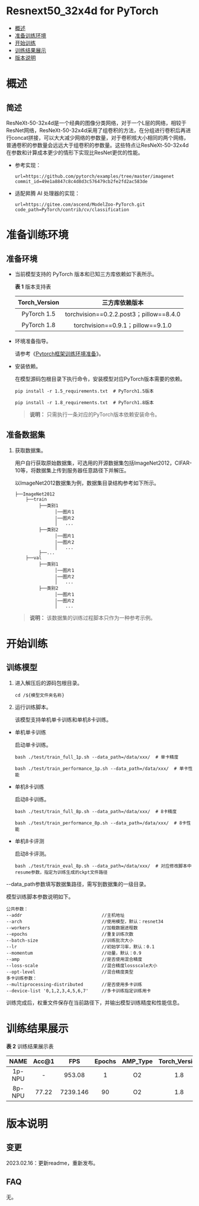 # Resnext50_32x4d for PyTorch

- [概述](https://gitee.com/ascend/docs-openmind/blob/master/guide/modelzoo/pytorch_model/tutorials/%E6%A6%82%E8%BF%B0.md)
- [准备训练环境](https://gitee.com/ascend/docs-openmind/blob/master/guide/modelzoo/pytorch_model/tutorials/%E5%87%86%E5%A4%87%E8%AE%AD%E7%BB%83%E7%8E%AF%E5%A2%83.md)
- [开始训练](https://gitee.com/ascend/docs-openmind/blob/master/guide/modelzoo/pytorch_model/tutorials/%E5%BC%80%E5%A7%8B%E8%AE%AD%E7%BB%83.md)
- [训练结果展示](https://gitee.com/ascend/docs-openmind/blob/master/guide/modelzoo/pytorch_model/tutorials/%E8%AE%AD%E7%BB%83%E7%BB%93%E6%9E%9C%E5%B1%95%E7%A4%BA.md)
- [版本说明](https://gitee.com/ascend/docs-openmind/blob/master/guide/modelzoo/pytorch_model/tutorials/%E7%89%88%E6%9C%AC%E8%AF%B4%E6%98%8E.md)

# 概述

## 简述

ResNeXt-50-32x4d是一个经典的图像分类网络，对于一个L层的网络，相较于ResNet网络，ResNeXt-50-32x4d采用了组卷积的方法，在分组进行卷积后再进行concat拼接，可以大大减少网络的参数量，对于卷积核大小相同的两个网络，普通卷积的参数量会远远大于组卷积的参数量。这些特点让ResNeXt-50-32x4d在参数和计算成本更少的情形下实现比ResNet更优的性能。

- 参考实现：
  
  ```
  url=https://github.com/pytorch/examples/tree/master/imagenet
  commit_id=49e1a8847c8c4d8d3c576479cb2fe2fd2ac583de
  ```
  
- 适配昇腾 AI 处理器的实现：
  
  ```
  url=https://gitee.com/ascend/ModelZoo-PyTorch.git
  code_path=PyTorch/contrib/cv/classification
  ```

# 准备训练环境

## 准备环境

- 当前模型支持的 PyTorch 版本和已知三方库依赖如下表所示。

  **表 1**  版本支持表

  | Torch_Version      | 三方库依赖版本                                 |
  | :--------: | :----------------------------------------------------------: |
  | PyTorch 1.5 | torchvision==0.2.2.post3；pillow==8.4.0 |
  | PyTorch 1.8 | torchvision==0.9.1；pillow==9.1.0 |
  
- 环境准备指导。

  请参考《[Pytorch框架训练环境准备](https://www.hiascend.com/document/detail/zh/ModelZoo/pytorchframework/ptes)》。
  
- 安装依赖。

  在模型源码包根目录下执行命令，安装模型对应PyTorch版本需要的依赖。
  ```
  pip install -r 1.5_requirements.txt  # PyTorch1.5版本
    
  pip install -r 1.8_requirements.txt  # PyTorch1.8版本
  ```
  > **说明：** 
  >只需执行一条对应的PyTorch版本依赖安装命令。

## 准备数据集

1. 获取数据集。

   用户自行获取原始数据集，可选用的开源数据集包括ImageNet2012，CIFAR-10等，将数据集上传到服务器任意路径下并解压。

   以ImageNet2012数据集为例，数据集目录结构参考如下所示。

    ```
    ├──ImageNet2012
        ├──train
             ├──类别1
                   │──图片1
                   │──图片2
                   │   ...       
             ├──类别2
                   │──图片1
                   │──图片2
                   │   ...   
             ├──...                     
        ├──val  
             ├──类别1
                   │──图片1
                   │──图片2
                   │   ...       
             ├──类别2
                   │──图片1
                   │──图片2
                   │   ...                         
    ```
    > **说明：** 该数据集的训练过程脚本只作为一种参考示例。

# 开始训练

## 训练模型

1. 进入解压后的源码包根目录。

   ```
   cd /${模型文件夹名称}
   ```

2. 运行训练脚本。

   该模型支持单机单卡训练和单机8卡训练。

  - 单机单卡训练
    
    启动单卡训练。
    
    ```
    bash ./test/train_full_1p.sh --data_path=/data/xxx/  # 单卡精度
    
    bash ./test/train_performance_1p.sh --data_path=/data/xxx/  # 单卡性能
    ```
    
  - 单机8卡训练
    
    启动8卡训练。
    
    ```
    bash ./test/train_full_8p.sh --data_path=/data/xxx/  # 8卡精度
    
    bash ./test/train_performance_8p.sh --data_path=/data/xxx/  # 8卡性能
    ```

   - 单机8卡评测

     启动8卡评测。

     ```
     bash ./test/train_eval_8p.sh --data_path=/data/xxx/  # 对应修改脚本中resume参数，指定为训练生成的ckpt文件路径
     ```

  --data_path参数填写数据集路径，需写到数据集的一级目录。

  模型训练脚本参数说明如下。

  ```
  公共参数：
  --addr                              //主机地址
  --arch                              //使用模型，默认：resnet34
  --workers                           //加载数据进程数  
  --epochs                            //重复训练次数
  --batch-size                        //训练批次大小
  --lr                                //初始学习率，默认：0.1
  --momentum                          //动量，默认：0.9
  --amp                               //是否使用混合精度
  --loss-scale                        //混合精度lossscale大小
  --opt-level                         //混合精度类型
  多卡训练参数：
  --multiprocessing-distributed       //是否使用多卡训练
  --device-list '0,1,2,3,4,5,6,7'     //多卡训练指定训练用卡
  ```

  训练完成后，权重文件保存在当前路径下，并输出模型训练精度和性能信息。


# 训练结果展示

**表 2** 训练结果展示表

| NAME | Acc@1 | FPS | Epochs | AMP_Type | Torch_Version |
| :-: | :-: | :-: | :-: | :-: | :-: |
| 1p-NPU | -   | 953.08 | 1 | O2 | 1.8 |
| 8p-NPU | 77.22 | 7239.146 | 90 | O2 | 1.8 |

# 版本说明

## 变更

2023.02.16：更新readme，重新发布。

## FAQ

无。